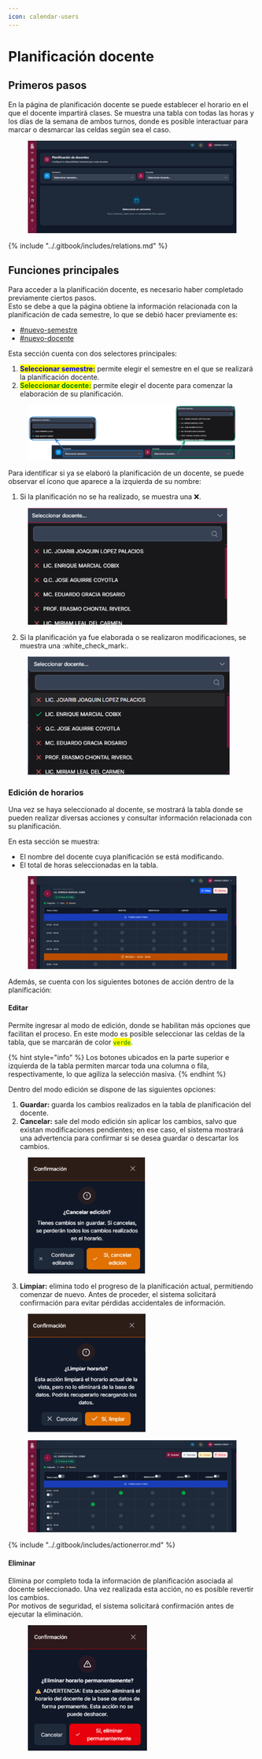 ```yaml
---
icon: calendar-users
---
```


# Planificación docente

## Primeros pasos

En la página de planificación docente se puede establecer el horario en el que el docente impartirá clases. Se muestra una tabla con todas las horas y los días de la semana de ambos turnos, donde es posible interactuar para marcar o desmarcar las celdas según sea el caso.

<figure><img src="../.gitbook/assets/Captura de pantalla 2025-10-12 175811.png" alt=""><figcaption></figcaption></figure>

{% include "../.gitbook/includes/relations.md" %}

## Funciones principales

Para acceder a la planificación docente, es necesario haber completado previamente ciertos pasos.\
Esto se debe a que la página obtiene la información relacionada con la planificación de cada semestre, lo que se debió hacer previamente es:

* [#nuevo-semestre](../recursos-academica/semestres.md#nuevo-semestre "mention")
* [#nuevo-docente](../recursos-academica/docentes.md#nuevo-docente "mention")

Esta sección cuenta con dos selectores principales:

1. <mark style="color:blue;">**Seleccionar semestre:**</mark> permite elegir el semestre en el que se realizará la planificación docente.
2. <mark style="color:green;">**Seleccionar docente:**</mark> permite elegir el docente para comenzar la elaboración de su planificación.

<figure><img src="../.gitbook/assets/imagen (1).png" alt=""><figcaption></figcaption></figure>

Para identificar si ya se elaboró la planificación de un docente, se puede observar el ícono que aparece a la izquierda de su nombre:

1. Si la planificación no se ha realizado, se muestra una  :x:.

<figure><img src="../.gitbook/assets/Captura de pantalla 2025-10-12 171258.png" alt="" width="405"><figcaption></figcaption></figure>

2. Si la planificación ya fue elaborada o se realizaron modificaciones, se muestra una :white\_check\_mark:.

<figure><img src="../.gitbook/assets/Captura de pantalla 2025-10-12 174845.png" alt="" width="410"><figcaption></figcaption></figure>

### Edición de horarios

Una vez se haya seleccionado al docente, se mostrará la tabla donde se pueden realizar diversas acciones y consultar información relacionada con su planificación.

En esta sección se muestra:

* El nombre del docente cuya planificación se está modificando.
* El total de horas seleccionadas en la tabla.

<figure><img src="../.gitbook/assets/Captura de pantalla 2025-10-12 172930.png" alt=""><figcaption></figcaption></figure>

Además, se cuenta con los siguientes botones de acción dentro de la planificación:

#### Editar

Permite ingresar al modo de edición, donde se habilitan más opciones que facilitan el proceso. En este modo es posible seleccionar las celdas de la tabla, que se marcarán de color <mark style="color:green;">`verde`</mark>.

{% hint style="info" %}
Los botones ubicados en la parte superior e izquierda de la tabla permiten marcar toda una columna o fila, respectivamente, lo que agiliza la selección masiva.
{% endhint %}

Dentro del modo edición se dispone de las siguientes opciones:

1. **Guardar:** guarda los cambios realizados en la tabla de planificación del docente.
2. **Cancelar:** sale del modo edición sin aplicar los cambios, salvo que existan modificaciones pendientes; en ese caso, el sistema mostrará una advertencia para confirmar si se desea guardar o descartar los cambios.

<figure><img src="../.gitbook/assets/Captura de pantalla 2025-10-12 174138.png" alt="" width="238"><figcaption></figcaption></figure>

3. **Limpiar:** elimina todo el progreso de la planificación actual, permitiendo comenzar de nuevo. Antes de proceder, el sistema solicitará confirmación para evitar pérdidas accidentales de información.

<figure><img src="../.gitbook/assets/image (3).png" alt="" width="239"><figcaption></figcaption></figure>

<figure><img src="../.gitbook/assets/Captura de pantalla 2025-10-12 173737.png" alt=""><figcaption></figcaption></figure>

{% include "../.gitbook/includes/actionerror.md" %}

#### Eliminar

Elimina por completo toda la información de planificación asociada al docente seleccionado. Una vez realizada esta acción, no es posible revertir los cambios.\
Por motivos de seguridad, el sistema solicitará confirmación antes de ejecutar la eliminación.

<figure><img src="../.gitbook/assets/Captura de pantalla 2025-10-12 174509.png" alt="" width="242"><figcaption></figcaption></figure>
